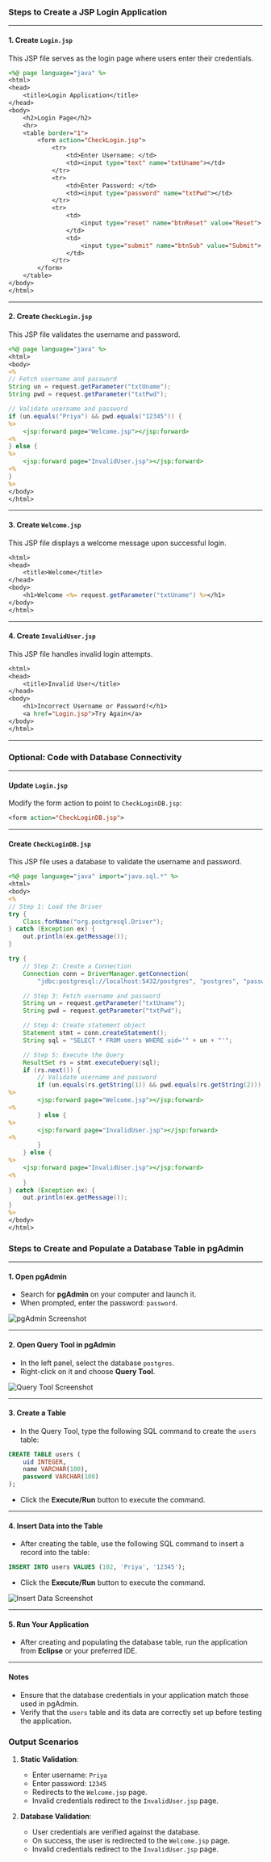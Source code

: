 ### Steps to Create a JSP Login Application

---

#### 1. Create `Login.jsp`

This JSP file serves as the login page where users enter their credentials.

```jsp
<%@ page language="java" %>
<html>
<head>
    <title>Login Application</title>
</head>
<body>
    <h2>Login Page</h2>
    <hr>
    <table border="1">
        <form action="CheckLogin.jsp">
            <tr>
                <td>Enter Username: </td>
                <td><input type="text" name="txtUname"></td>
            </tr>
            <tr>
                <td>Enter Password: </td>
                <td><input type="password" name="txtPwd"></td>
            </tr>
            <tr>
                <td>
                    <input type="reset" name="btnReset" value="Reset">
                </td>
                <td>
                    <input type="submit" name="btnSub" value="Submit">
                </td>
            </tr>
        </form>
    </table>
</body>
</html>
```

---

#### 2. Create `CheckLogin.jsp`

This JSP file validates the username and password.

```jsp
<%@ page language="java" %>
<html>
<body>
<%
// Fetch username and password
String un = request.getParameter("txtUname");
String pwd = request.getParameter("txtPwd");

// Validate username and password
if (un.equals("Priya") && pwd.equals("12345")) {
%>
    <jsp:forward page="Welcome.jsp"></jsp:forward>
<%
} else {
%>
    <jsp:forward page="InvalidUser.jsp"></jsp:forward>
<%
}
%>
</body>
</html>
```

---

#### 3. Create `Welcome.jsp`

This JSP file displays a welcome message upon successful login.

```jsp
<html>
<head>
    <title>Welcome</title>
</head>
<body>
    <h1>Welcome <%= request.getParameter("txtUname") %></h1>
</body>
</html>
```

---

#### 4. Create `InvalidUser.jsp`

This JSP file handles invalid login attempts.

```jsp
<html>
<head>
    <title>Invalid User</title>
</head>
<body>
    <h1>Incorrect Username or Password!</h1>
    <a href="Login.jsp">Try Again</a>
</body>
</html>
```

---

### Optional: Code with Database Connectivity

---

#### Update `Login.jsp`

Modify the form action to point to `CheckLoginDB.jsp`:

```jsp
<form action="CheckLoginDB.jsp">
```

---

#### Create `CheckLoginDB.jsp`

This JSP file uses a database to validate the username and password.

```jsp
<%@ page language="java" import="java.sql.*" %>
<html>
<body>
<%
// Step 1: Load the Driver
try {
    Class.forName("org.postgresql.Driver");
} catch (Exception ex) {
    out.println(ex.getMessage());
}

try {
    // Step 2: Create a Connection
    Connection conn = DriverManager.getConnection(
        "jdbc:postgresql://localhost:5432/postgres", "postgres", "password");

    // Step 3: Fetch username and password
    String un = request.getParameter("txtUname");
    String pwd = request.getParameter("txtPwd");

    // Step 4: Create statement object
    Statement stmt = conn.createStatement();
    String sql = "SELECT * FROM users WHERE uid='" + un + "'";

    // Step 5: Execute the Query
    ResultSet rs = stmt.executeQuery(sql);
    if (rs.next()) {
        // Validate username and password
        if (un.equals(rs.getString(1)) && pwd.equals(rs.getString(2))) {
%>
        <jsp:forward page="Welcome.jsp"></jsp:forward>
<%
        } else {
%>
        <jsp:forward page="InvalidUser.jsp"></jsp:forward>
<%
        }
    } else {
%>
    <jsp:forward page="InvalidUser.jsp"></jsp:forward>
<%
    }
} catch (Exception ex) {
    out.println(ex.getMessage());
}
%>
</body>
</html>
```
### Steps to Create and Populate a Database Table in pgAdmin

---

#### 1. Open pgAdmin
- Search for **pgAdmin** on your computer and launch it.
- When prompted, enter the password: `password`.

![pgAdmin Screenshot](https://github.com/user-attachments/assets/a4ccadd4-de03-48fb-9134-bf08a0343416)

---

#### 2. Open Query Tool in pgAdmin
- In the left panel, select the database `postgres`.
- Right-click on it and choose **Query Tool**.

![Query Tool Screenshot](https://github.com/user-attachments/assets/4cdab345-6efc-4386-886c-5bc46008009d)

---

#### 3. Create a Table
- In the Query Tool, type the following SQL command to create the `users` table:

```sql
CREATE TABLE users (
    uid INTEGER,
    name VARCHAR(100),
    password VARCHAR(100)
);
```

- Click the **Execute/Run** button to execute the command.

---

#### 4. Insert Data into the Table
- After creating the table, use the following SQL command to insert a record into the table:

```sql
INSERT INTO users VALUES (102, 'Priya', '12345');
```

- Click the **Execute/Run** button to execute the command.

![Insert Data Screenshot](https://github.com/user-attachments/assets/6d32fe7b-9bec-4d27-b5a0-8f15a34ea38f)

---

#### 5. Run Your Application
- After creating and populating the database table, run the application from **Eclipse** or your preferred IDE.

---

#### Notes
- Ensure that the database credentials in your application match those used in pgAdmin.
- Verify that the `users` table and its data are correctly set up before testing the application.


### Output Scenarios

1. **Static Validation**:
   - Enter username: `Priya`
   - Enter password: `12345`
   - Redirects to the `Welcome.jsp` page.
   - Invalid credentials redirect to the `InvalidUser.jsp` page.

2. **Database Validation**:
   - User credentials are verified against the database.
   - On success, the user is redirected to the `Welcome.jsp` page.
   - Invalid credentials redirect to the `InvalidUser.jsp` page.

